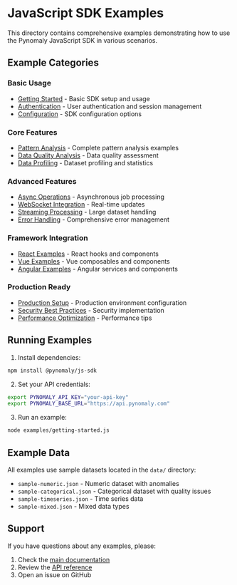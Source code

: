 # JavaScript SDK Examples

This directory contains comprehensive examples demonstrating how to use the Pynomaly JavaScript SDK in various scenarios.

## Example Categories

### Basic Usage
- [Getting Started](./getting-started.js) - Basic SDK setup and usage
- [Authentication](./authentication.js) - User authentication and session management
- [Configuration](./configuration.js) - SDK configuration options

### Core Features
- [Pattern Analysis](./pattern-analysis.js) - Complete pattern analysis examples
- [Data Quality Analysis](./data-quality.js) - Data quality assessment
- [Data Profiling](./data-profiling.js) - Dataset profiling and statistics

### Advanced Features
- [Async Operations](./async-operations.js) - Asynchronous job processing
- [WebSocket Integration](./websocket-integration.js) - Real-time updates
- [Streaming Processing](./streaming-processing.js) - Large dataset handling
- [Error Handling](./error-handling.js) - Comprehensive error management

### Framework Integration
- [React Examples](./frameworks/react-examples.jsx) - React hooks and components
- [Vue Examples](./frameworks/vue-examples.vue) - Vue composables and components
- [Angular Examples](./frameworks/angular-examples.ts) - Angular services and components

### Production Ready
- [Production Setup](./production-setup.js) - Production environment configuration
- [Security Best Practices](./security-best-practices.js) - Security implementation
- [Performance Optimization](./performance-optimization.js) - Performance tips

## Running Examples

1. Install dependencies:
```bash
npm install @pynomaly/js-sdk
```

2. Set your API credentials:
```bash
export PYNOMALY_API_KEY="your-api-key"
export PYNOMALY_BASE_URL="https://api.pynomaly.com"
```

3. Run an example:
```bash
node examples/getting-started.js
```

## Example Data

All examples use sample datasets located in the `data/` directory:
- `sample-numeric.json` - Numeric dataset with anomalies
- `sample-categorical.json` - Categorical dataset with quality issues
- `sample-timeseries.json` - Time series data
- `sample-mixed.json` - Mixed data types

## Support

If you have questions about any examples, please:
1. Check the [main documentation](../README.md)
2. Review the [API reference](../docs/api-reference.md)
3. Open an issue on GitHub